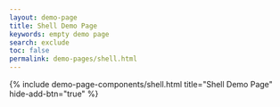 ```yaml
---
layout: demo-page
title: Shell Demo Page
keywords: empty demo page
search: exclude
toc: false
permalink: demo-pages/shell.html
---
```


{% include demo-page-components/shell.html title="Shell Demo Page" hide-add-btn="true" %}
